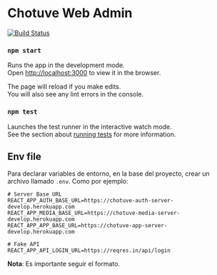 # Chotuve Web Admin
[![Build Status](https://travis-ci.org/ChutuveG3/ChotuveWebAdmin.svg?branch=master)](https://travis-ci.org/ChutuveG3/ChotuveWebAdmin)

### `npm start`

Runs the app in the development mode.<br />
Open [http://localhost:3000](http://localhost:3000) to view it in the browser.

The page will reload if you make edits.<br />
You will also see any lint errors in the console.

### `npm test`

Launches the test runner in the interactive watch mode.<br />
See the section about [running tests](https://facebook.github.io/create-react-app/docs/running-tests) for more information.

## Env file
Para declarar variables de entorno, en la base del proyecto,
crear un archivo llamado `.env`. Como por ejemplo:
```
# Server Base URL
REACT_APP_AUTH_BASE_URL=https://chotuve-auth-server-develop.herokuapp.com
REACT_APP_MEDIA_BASE_URL=https://chotuve-media-server-develop.herokuapp.com
REACT_APP_APP_BASE_URL=https://chotuve-app-server-develop.herokuapp.com

# Fake API
REACT_APP_API_LOGIN_URL=https://reqres.in/api/login
```
**Nota**: Es importante seguir el formato.


